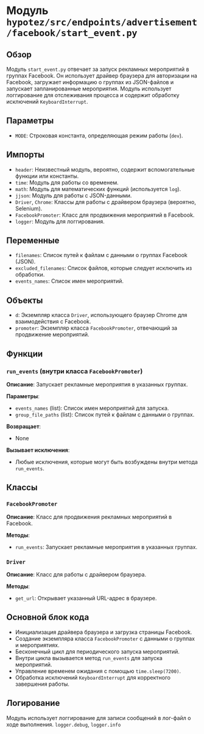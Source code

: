 # Модуль `hypotez/src/endpoints/advertisement/facebook/start_event.py`

## Обзор

Модуль `start_event.py` отвечает за запуск рекламных мероприятий в группах Facebook. Он использует драйвер браузера для авторизации на Facebook, загружает информацию о группах из JSON-файлов и запускает запланированные мероприятия. Модуль использует логгирование для отслеживания процесса и содержит обработку исключений `KeyboardInterrupt`.

## Параметры

* `MODE`: Строковая константа, определяющая режим работы (`dev`).

## Импорты

* `header`: Неизвестный модуль, вероятно, содержит вспомогательные функции или константы.
* `time`: Модуль для работы со временем.
* `math`: Модуль для математических функций (используется `log`).
* `jjson`: Модуль для работы с JSON-данными.
* `Driver`, `Chrome`: Классы для работы с драйвером браузера (вероятно, Selenium).
* `FacebookPromoter`: Класс для продвижения мероприятий в Facebook.
* `logger`: Модуль для логгирования.

## Переменные

* `filenames`: Список путей к файлам с данными о группах Facebook (JSON).
* `excluded_filenames`: Список файлов, которые следует исключить из обработки.
* `events_names`: Список имен мероприятий.

## Объекты

* `d`: Экземпляр класса `Driver`, использующего браузер Chrome для взаимодействия с Facebook.
* `promoter`: Экземпляр класса `FacebookPromoter`, отвечающий за продвижение мероприятий.

## Функции

### `run_events` (внутри класса `FacebookPromoter`)

**Описание**: Запускает рекламные мероприятия в указанных группах.

**Параметры**:
- `events_names` (list): Список имен мероприятий для запуска.
- `group_file_paths` (list): Список путей к файлам с данными о группах.

**Возвращает**:
- None

**Вызывает исключения**:
- Любые исключения, которые могут быть возбуждены внутри метода `run_events`.

## Классы

### `FacebookPromoter`

**Описание**:  Класс для продвижения рекламных мероприятий в Facebook.

**Методы**:
- `run_events`: Запускает рекламные мероприятия в указанных группах.

### `Driver`

**Описание**: Класс для работы с драйвером браузера.

**Методы**:
- `get_url`: Открывает указанный URL-адрес в браузере.


## Основной блок кода

* Инициализация драйвера браузера и загрузка страницы Facebook.
* Создание экземпляра класса `FacebookPromoter` с данными о группах и мероприятиях.
* Бесконечный цикл для периодического запуска мероприятий.
* Внутри цикла вызывается метод `run_events` для запуска мероприятий.
* Управление временем ожидания с помощью `time.sleep(7200)`.
* Обработка исключений `KeyboardInterrupt` для корректного завершения работы.

## Логирование

Модуль использует логгирование для записи сообщений в лог-файл о ходе выполнения.  `logger.debug`, `logger.info`


```